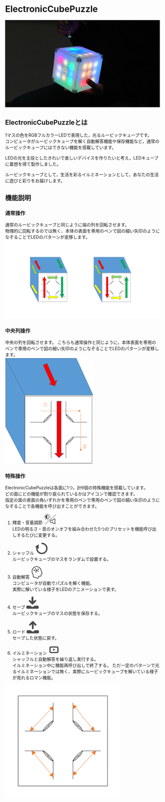 # ElectronicCubePuzzle
![ElectronicCubePuzzle](./image/ECP.jpg)
## ElectronicCubePuzzleとは
1マスの色をRGBフルカラーLEDで表現した，光るルービックキューブです。  
コンピュータがルービックキューブを解く自動解答機能や保存機能など，通常のルービックキューブにはできない機能を搭載しています。

LEDの光を主役としたきれいで楽しいデバイスを作りたいと考え，LEDキューブに着想を得て製作しました。

ルービックキューブとして，生活を彩るイルミネーションとして，あなたの生活に遊びと彩りをお届けします。
## 機能説明
### 通常操作
通常のルービックキューブと同じように端の列を回転させます。  
物理的に回転するのでは無く、本体の表面を専用のペンで図の細い矢印のようになぞることでLEDのパターンが変移します。  
![basic_operation](./image/basic_operation.png)  
### 中央列操作
中央の列を回転させます。
こちらも通常操作と同じように，本体表面を専用のペンで専用のペンで図の細い矢印のようになぞることでLEDのパターンが変移します。  
![center_operarion](./image/center_operarion.png)  
### 特殊操作
ElectronicCubePuzzleは各面に1つ，計6個の特殊機能を搭載しています。  
どの面にどの機能が割り振られているかはアイコンで確認できます。   
指定の面の表面の角いずれかを専用のペンで専用のペンで図の細い矢印のようになぞることで各機能を呼び出すことができます。 

1. 輝度・音量調節   <img src="./image/BrightnessVolume.png" width="40">  
LEDの明るさ・音のオンオフを組み合わせた5つのプリセットを機能呼び出しするたびに変更する。

2. シャッフル       <img src="./image/shuffle.png" width="40">  
ルービックキューブのマスをランダムで設置する。

3. 自動解答         <img src="./image/AutomaticAnswer.png" width="40">  
コンピュータが自動でパズルを解く機能。  
実際に解いている様子をLEDのアニメーションで表す。

4. セーブ           <img src="./image/save.png" width="40">  
ルービックキューブのマスの状態を保存する。

5. ロード           <img src="./image/load.png" width="40">  
セーブした状態に戻す。

6. イルミネーション <img src="./image/illumination.png" width="40">  
シャッフルと自動解答を繰り返し実行する。  
イルミネーション中に機能再呼び出しで終了する。
ただ一定のパターンで光るイルミネーションでは無く、実際にルービックキューブを解いている様子が見れるロマン機能。

![special_operation](./image/special_operation.png)
